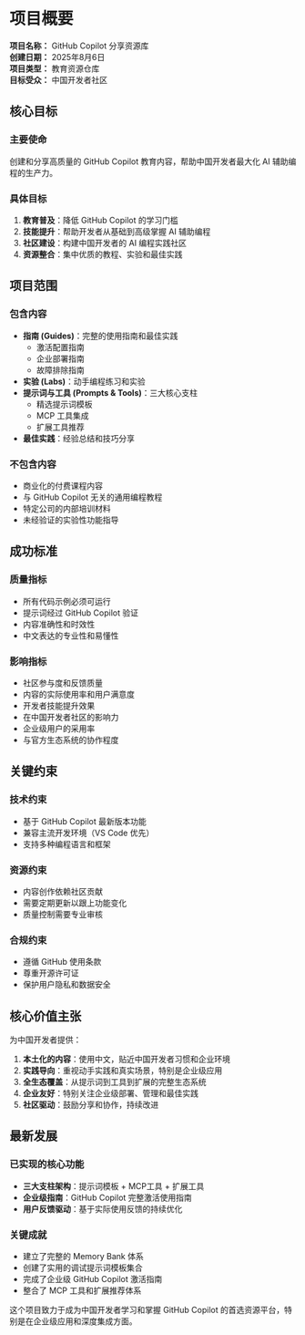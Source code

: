 # 项目概要

**项目名称：** GitHub Copilot 分享资源库  
**创建日期：** 2025年8月6日  
**项目类型：** 教育资源仓库  
**目标受众：** 中国开发者社区

## 核心目标

### 主要使命
创建和分享高质量的 GitHub Copilot 教育内容，帮助中国开发者最大化 AI 辅助编程的生产力。

### 具体目标
1. **教育普及**：降低 GitHub Copilot 的学习门槛
2. **技能提升**：帮助开发者从基础到高级掌握 AI 辅助编程
3. **社区建设**：构建中国开发者的 AI 编程实践社区
4. **资源整合**：集中优质的教程、实验和最佳实践

## 项目范围

### 包含内容
- **指南 (Guides)**：完整的使用指南和最佳实践
  - 激活配置指南
  - 企业部署指南
  - 故障排除指南
- **实验 (Labs)**：动手编程练习和实验
- **提示词与工具 (Prompts & Tools)**：三大核心支柱
  - 精选提示词模板
  - MCP 工具集成
  - 扩展工具推荐
- **最佳实践**：经验总结和技巧分享

### 不包含内容
- 商业化的付费课程内容
- 与 GitHub Copilot 无关的通用编程教程
- 特定公司的内部培训材料
- 未经验证的实验性功能指导

## 成功标准

### 质量指标
- 所有代码示例必须可运行
- 提示词经过 GitHub Copilot 验证
- 内容准确性和时效性
- 中文表达的专业性和易懂性

### 影响指标
- 社区参与度和反馈质量
- 内容的实际使用率和用户满意度
- 开发者技能提升效果
- 在中国开发者社区的影响力
- 企业级用户的采用率
- 与官方生态系统的协作程度

## 关键约束

### 技术约束
- 基于 GitHub Copilot 最新版本功能
- 兼容主流开发环境（VS Code 优先）
- 支持多种编程语言和框架

### 资源约束
- 内容创作依赖社区贡献
- 需要定期更新以跟上功能变化
- 质量控制需要专业审核

### 合规约束
- 遵循 GitHub 使用条款
- 尊重开源许可证
- 保护用户隐私和数据安全

## 核心价值主张

为中国开发者提供：
1. **本土化的内容**：使用中文，贴近中国开发者习惯和企业环境
2. **实践导向**：重视动手实践和真实场景，特别是企业级应用
3. **全生态覆盖**：从提示词到工具到扩展的完整生态系统
4. **企业友好**：特别关注企业级部署、管理和最佳实践
5. **社区驱动**：鼓励分享和协作，持续改进

## 最新发展

### 已实现的核心功能
- **三大支柱架构**：提示词模板 + MCP工具 + 扩展工具
- **企业级指南**：GitHub Copilot 完整激活使用指南
- **用户反馈驱动**：基于实际使用反馈的持续优化

### 关键成就
- 建立了完整的 Memory Bank 体系
- 创建了实用的调试提示词模板集合
- 完成了企业级 GitHub Copilot 激活指南
- 整合了 MCP 工具和扩展推荐体系

这个项目致力于成为中国开发者学习和掌握 GitHub Copilot 的首选资源平台，特别是在企业级应用和深度集成方面。
